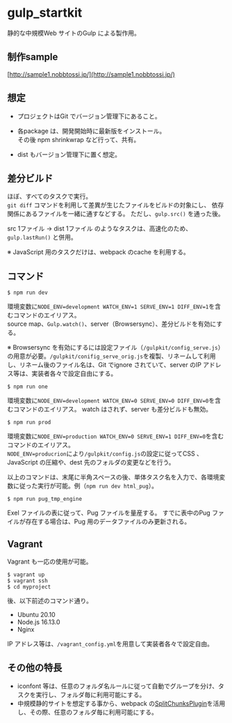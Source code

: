 # gulp_startkit

静的な中規模Web サイトのGulp による製作用。

## 制作sample

[http://sample1.nobbtossi.jp/](http://sample1.nobbtossi.jp/)

## 想定

- プロジェクトはGit でバージョン管理下にあること。

- 各package は、開発開始時に最新版をインストール。  
その後 npm shrinkwrap など行って、共有。

- dist もバージョン管理下に置く想定。

## 差分ビルド

ほぼ、すべてのタスクで実行。  
`git diff` コマンドを利用して差異が生じたファイルをビルドの対象にし、 依存関係にあるファイルを一緒に通すなどする。
ただし、`gulp.src()` を通った後。

src 1ファイル → dist 1ファイル のようなタスクは、高速化のため、`gulp.lastRun()` と併用。  

※ JavaScript 用のタスクだけは、webpack のcache を利用する。

## コマンド

```
$ npm run dev
```

環境変数に` NODE_ENV=development WATCH_ENV=1 SERVE_ENV=1 DIFF_ENV=1 `を含むコマンドのエイリアス。  
source map、`Gulp.watch()`、server（Browsersync）、差分ビルドを有効にする。

※ Browsersync を有効にするには設定ファイル（`/gulpkit/config_serve.js`）の用意が必要。`/gulpkit/conifig_serve_orig.js`を複製、リネームして利用し、リネーム後のファイル名は、Git でignore されていて、server のIP アドレス等は、実装者各々で設定自由にする。
```
$ npm run one
```
環境変数に`NODE_ENV=development WATCH_ENV=0 SERVE_ENV=0 DIFF_ENV=0`を含むコマンドのエイリアス。
watch はされず、server も差分ビルドも無効。

```
$ npm run prod
```
環境変数に`NODE_ENV=production WATCH_ENV=0 SERVE_ENV=1 DIFF_ENV=0`を含むコマンドのエイリアス。  
`NODE_ENV=producrion`により`/gulpkit/config.js`の設定に従ってCSS 、JavaScript の圧縮や、dest 先のフォルダの変更などを行う。  

以上のコマンドは、末尾に半角スペースの後、単体タスク名を入力で、各環境変数に従った実行が可能。例（`npm run dev html_pug`）。  

```
$ npm run pug_tmp_engine
```
Exel ファイルの表に従って、Pug ファイルを量産する。
すでに表中のPug ファイルが存在する場合は、Pug 用のデータファイルのみ更新される。

## Vagrant

Vagrant も一応の使用が可能。
```
$ vagrant up
$ vagrant ssh
$ cd myproject
```
後、以下前述のコマンド通り。

- Ubuntu 20.10
- Node.js 16.13.0
- Nginx

IP アドレス等は、`/vagrant_config.yml`を用意して実装者各々で設定自由｡

## その他の特長

- iconfont 等は、任意のフォルダ名ルールに従って自動でグループを分け、タスクを実行し、フォルダ毎に利用可能にする。
- 中規模静的サイトを想定する事から、webpack の[SplitChunksPlugin](https://webpack.js.org/plugins/split-chunks-plugin/)を活用し、その際、任意のフォルダ毎に利用可能にする。
